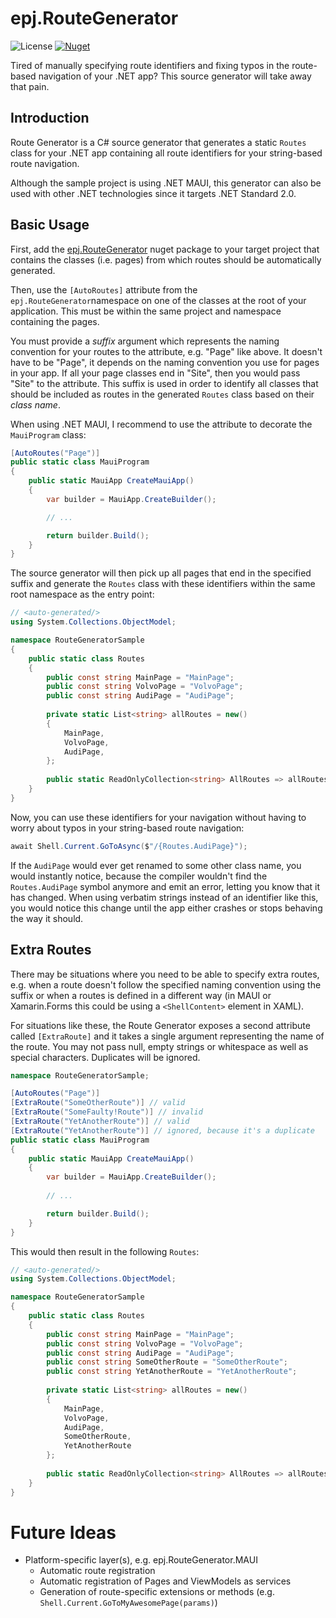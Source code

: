 # epj.RouteGenerator

![License](https://img.shields.io/github/license/ewerspej/epj.RouteGenerator)
[![Nuget](https://img.shields.io/nuget/v/epj.RouteGenerator)](https://www.nuget.org/packages/epj.RouteGenerator/)


Tired of manually specifying route identifiers and fixing typos in the route-based navigation of your .NET app? This source generator will take away that pain.

## Introduction

Route Generator is a C# source generator that generates a static `Routes` class for your .NET app containing all route identifiers for your string-based route navigation.

Although the sample project is using .NET MAUI, this generator can also be used with other .NET technologies since it targets .NET Standard 2.0.

## Basic Usage

First, add the [epj.RouteGenerator](https://www.nuget.org/packages/epj.RouteGenerator/) nuget package to your target project that contains the classes (i.e. pages) from which routes should be automatically generated.

Then, use the `[AutoRoutes]` attribute from the `epj.RouteGenerator`namespace on one of the classes at the root of your application. This must be within the same project and namespace containing the pages.

You must provide a *suffix* argument which represents the naming convention for your routes to the attribute, e.g. "Page" like above. It doesn't have to be "Page", it depends on the naming convention you use for pages in your app. If all your page classes end in "Site", then you would pass "Site" to the attribute.
This suffix is used in order to identify all classes that should be included as routes in the generated `Routes` class based on their *class name*.

When using .NET MAUI, I recommend to use the attribute to decorate the `MauiProgram` class:

```c#
[AutoRoutes("Page")]
public static class MauiProgram
{
    public static MauiApp CreateMauiApp()
    {
        var builder = MauiApp.CreateBuilder();

        // ...

        return builder.Build();
    }
}
```

The source generator will then pick up all pages that end in the specified suffix and generate the `Routes` class with these identifiers within the same root namespace as the entry point:

```c#
// <auto-generated/>
using System.Collections.ObjectModel;

namespace RouteGeneratorSample
{
    public static class Routes
    {
        public const string MainPage = "MainPage";
        public const string VolvoPage = "VolvoPage";
        public const string AudiPage = "AudiPage";
    
        private static List<string> allRoutes = new()
        {
            MainPage,
            VolvoPage,
            AudiPage,
        };
        
        public static ReadOnlyCollection<string> AllRoutes => allRoutes.AsReadOnly();
    }
}
```

Now, you can use these identifiers for your navigation without having to worry about typos in your string-based route navigation:

```c#
await Shell.Current.GoToAsync($"/{Routes.AudiPage}");
```

If the `AudiPage` would ever get renamed to some other class name, you would instantly notice, because the compiler wouldn't find the `Routes.AudiPage` symbol anymore and emit an error, letting you know that it has changed. When using verbatim strings instead of an identifier like this, you would notice this change until the app either crashes or stops behaving the way it should.

## Extra Routes

There may be situations where you need to be able to specify extra routes, e.g. when a route doesn't follow the specified naming convention using the suffix or when a routes is defined in a different way (in MAUI or Xamarin.Forms this could be using a `<ShellContent>` element in XAML).

For situations like these, the Route Generator exposes a second attribute called `[ExtraRoute]` and it takes a single argument representing the name of the route. You may not pass null, empty strings or whitespace as well as special characters. Duplicates will be ignored.

```c#
namespace RouteGeneratorSample;

[AutoRoutes("Page")]
[ExtraRoute("SomeOtherRoute")] // valid
[ExtraRoute("SomeFaulty!Route")] // invalid
[ExtraRoute("YetAnotherRoute")] // valid
[ExtraRoute("YetAnotherRoute")] // ignored, because it's a duplicate
public static class MauiProgram
{
    public static MauiApp CreateMauiApp()
    {
        var builder = MauiApp.CreateBuilder();
        
        // ...

        return builder.Build();
    }
}
```

This would then result in the following `Routes`:

```c#
// <auto-generated/>
using System.Collections.ObjectModel;

namespace RouteGeneratorSample
{
    public static class Routes
    {
        public const string MainPage = "MainPage";
        public const string VolvoPage = "VolvoPage";
        public const string AudiPage = "AudiPage";
        public const string SomeOtherRoute = "SomeOtherRoute";
        public const string YetAnotherRoute = "YetAnotherRoute";
    
        private static List<string> allRoutes = new()
        {
            MainPage,
            VolvoPage,
            AudiPage,
            SomeOtherRoute,
            YetAnotherRoute
        };
        
        public static ReadOnlyCollection<string> AllRoutes => allRoutes.AsReadOnly();
    }
}
```

# Future Ideas

- Platform-specific layer(s), e.g. epj.RouteGenerator.MAUI
  - Automatic route registration
  - Automatic registration of Pages and ViewModels as services
  - Generation of route-specific extensions or methods (e.g. `Shell.Current.GoToMyAwesomePage(params)`)
